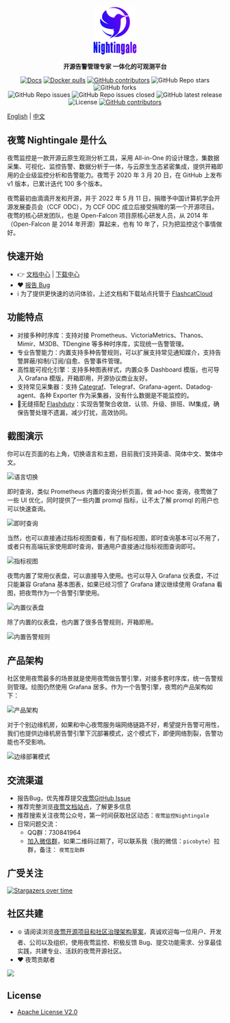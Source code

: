 <p align="center">
  <a href="https://github.com/ccfos/nightingale">
    <img src="doc/img/Nightingale_L_V.png" alt="nightingale - cloud native monitoring" width="100" /></a>
</p>
<p align="center">
  <b>开源告警管理专家 一体化的可观测平台</b>
</p>

<p align="center">
<a href="https://flashcat.cloud/docs/">
  <img alt="Docs" src="https://img.shields.io/badge/docs-get%20started-brightgreen"/></a>
<a href="https://hub.docker.com/u/flashcatcloud">
  <img alt="Docker pulls" src="https://img.shields.io/docker/pulls/flashcatcloud/nightingale"/></a>
<a href="https://github.com/ccfos/nightingale/graphs/contributors">
  <img alt="GitHub contributors" src="https://img.shields.io/github/contributors-anon/ccfos/nightingale"/></a>
<img alt="GitHub Repo stars" src="https://img.shields.io/github/stars/ccfos/nightingale">
<img alt="GitHub forks" src="https://img.shields.io/github/forks/ccfos/nightingale">
<br/><img alt="GitHub Repo issues" src="https://img.shields.io/github/issues/ccfos/nightingale">
<img alt="GitHub Repo issues closed" src="https://img.shields.io/github/issues-closed/ccfos/nightingale">
<img alt="GitHub latest release" src="https://img.shields.io/github/v/release/ccfos/nightingale"/>
<img alt="License" src="https://img.shields.io/badge/license-Apache--2.0-blue"/>
<a href="https://n9e-talk.slack.com/">
  <img alt="GitHub contributors" src="https://img.shields.io/badge/join%20slack-%23n9e-brightgreen.svg"/></a>
</p>



[English](./README_en.md) | [中文](./README.md)

## 夜莺 Nightingale 是什么

夜莺监控是一款开源云原生观测分析工具，采用 All-in-One 的设计理念，集数据采集、可视化、监控告警、数据分析于一体，与云原生生态紧密集成，提供开箱即用的企业级监控分析和告警能力。夜莺于 2020 年 3 月 20 日，在 GitHub 上发布 v1 版本，已累计迭代 100 多个版本。

夜莺最初由滴滴开发和开源，并于 2022 年 5 月 11 日，捐赠予中国计算机学会开源发展委员会（CCF ODC），为 CCF ODC 成立后接受捐赠的第一个开源项目。夜莺的核心研发团队，也是 Open-Falcon 项目原核心研发人员，从 2014 年（Open-Falcon 是 2014 年开源）算起来，也有 10 年了，只为把监控这个事情做好。


## 快速开始
- 👉 [文档中心](https://flashcat.cloud/docs/) | [下载中心](https://flashcat.cloud/download/nightingale/)
- ❤️ [报告 Bug](https://github.com/ccfos/nightingale/issues/new?assignees=&labels=&projects=&template=question.yml)
- ℹ️ 为了提供更快速的访问体验，上述文档和下载站点托管于 [FlashcatCloud](https://flashcat.cloud)

## 功能特点

- 对接多种时序库：支持对接 Prometheus、VictoriaMetrics、Thanos、Mimir、M3DB、TDengine 等多种时序库，实现统一告警管理。
- 专业告警能力：内置支持多种告警规则，可以扩展支持常见通知媒介，支持告警屏蔽/抑制/订阅/自愈、告警事件管理。
- 高性能可视化引擎：支持多种图表样式，内置众多 Dashboard 模版，也可导入 Grafana 模版，开箱即用，开源协议商业友好。
- 支持常见采集器：支持 [Categraf](https://flashcat.cloud/product/categraf)、Telegraf、Grafana-agent、Datadog-agent、各种 Exporter 作为采集器，没有什么数据是不能监控的。
- 👀无缝搭配 [Flashduty](https://flashcat.cloud/product/flashcat-duty/)：实现告警聚合收敛、认领、升级、排班、IM集成，确保告警处理不遗漏，减少打扰，高效协同。


## 截图演示


你可以在页面的右上角，切换语言和主题，目前我们支持英语、简体中文、繁体中文。

![语言切换](https://download.flashcat.cloud/ulric/n9e-switch-i18n.png)

即时查询，类似 Prometheus 内置的查询分析页面，做 ad-hoc 查询，夜莺做了一些 UI 优化，同时提供了一些内置 promql 指标，让不太了解 promql 的用户也可以快速查询。

![即时查询](https://download.flashcat.cloud/ulric/20240513103305.png)

当然，也可以直接通过指标视图查看，有了指标视图，即时查询基本可以不用了，或者只有高端玩家使用即时查询，普通用户直接通过指标视图查询即可。

![指标视图](https://download.flashcat.cloud/ulric/20240513103530.png)

夜莺内置了常用仪表盘，可以直接导入使用。也可以导入 Grafana 仪表盘，不过只能兼容 Grafana 基本图表，如果已经习惯了 Grafana 建议继续使用 Grafana 看图，把夜莺作为一个告警引擎使用。

![内置仪表盘](https://download.flashcat.cloud/ulric/20240513103628.png)

除了内置的仪表盘，也内置了很多告警规则，开箱即用。

![内置告警规则](https://download.flashcat.cloud/ulric/20240513103825.png)



## 产品架构

社区使用夜莺最多的场景就是使用夜莺做告警引擎，对接多套时序库，统一告警规则管理。绘图仍然使用 Grafana 居多。作为一个告警引擎，夜莺的产品架构如下：

![产品架构](https://download.flashcat.cloud/ulric/20240221152601.png)

对于个别边缘机房，如果和中心夜莺服务端网络链路不好，希望提升告警可用性，我们也提供边缘机房告警引擎下沉部署模式，这个模式下，即便网络割裂，告警功能也不受影响。

![边缘部署模式](https://download.flashcat.cloud/ulric/20240222102119.png)


## 交流渠道
- 报告Bug，优先推荐提交[夜莺GitHub Issue](https://github.com/ccfos/nightingale/issues/new?assignees=&labels=kind%2Fbug&projects=&template=bug_report.yml)
- 推荐完整浏览[夜莺文档站点](https://flashcat.cloud/docs/content/flashcat-monitor/nightingale-v7/introduction/)，了解更多信息
- 推荐搜索关注夜莺公众号，第一时间获取社区动态：`夜莺监控Nightingale`
- 日常问题交流：
  - QQ群：730841964
  - [加入微信群](https://download.flashcat.cloud/ulric/wechat17-1.jpg)，如果二维码过期了，可以联系我（我的微信：`picobyte`）拉群，备注： `夜莺互助群`

## 广受关注
[![Stargazers over time](https://api.star-history.com/svg?repos=ccfos/nightingale&type=Date)](https://star-history.com/#ccfos/nightingale&Date)


## 社区共建
- ❇️ 请阅读浏览[夜莺开源项目和社区治理架构草案](./doc/community-governance.md)，真诚欢迎每一位用户、开发者、公司以及组织，使用夜莺监控、积极反馈 Bug、提交功能需求、分享最佳实践，共建专业、活跃的夜莺开源社区。
- ❤️ 夜莺贡献者
<a href="https://github.com/ccfos/nightingale/graphs/contributors">
  <img src="https://contrib.rocks/image?repo=ccfos/nightingale" />
</a>

## License
- [Apache License V2.0](https://github.com/didi/nightingale/blob/main/LICENSE)

